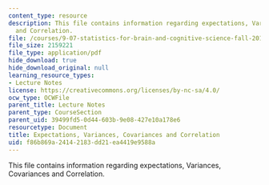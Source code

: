 ```yaml
---
content_type: resource
description: This file contains information regarding expectations, Variances, Covariances
  and Correlation.
file: /courses/9-07-statistics-for-brain-and-cognitive-science-fall-2016/f86b869a24142183dd21ea4419e9588a_MIT9_07F16_lec6.pdf
file_size: 2159221
file_type: application/pdf
hide_download: true
hide_download_original: null
learning_resource_types:
- Lecture Notes
license: https://creativecommons.org/licenses/by-nc-sa/4.0/
ocw_type: OCWFile
parent_title: Lecture Notes
parent_type: CourseSection
parent_uid: 39499fd5-0d44-603b-9e08-427e10a178e6
resourcetype: Document
title: Expectations, Variances, Covariances and Correlation
uid: f86b869a-2414-2183-dd21-ea4419e9588a
---
```

This file contains information regarding expectations, Variances, Covariances and Correlation.